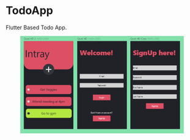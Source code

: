 # TodoApp
Flutter Based Todo App.

<p align="center">
  <img src="https://raw.githubusercontent.com/RishabhSinha07/TodoApp/master/Page%20preview/App_view.PNG" width="85%" title="Page Models" alt="Example of pages">
</p>
